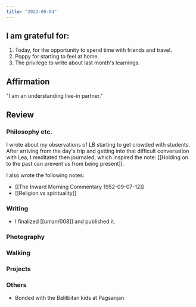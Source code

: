 ```yaml
---
title: "2022-09-04"
---
```

## I am grateful for:
1. Today, for the opportunity to spend time with friends and travel.
2. Poppy for starting to feel at home.
3. The privilege to write about last month's learnings.

## Affirmation

"I am an understanding live-in partner."

## Review
### Philosophy etc.

I wrote about my observations of LB starting to get crowded with students. After arriving from the day's trip and getting into that difficult conversation with Lea, I meditated then journaled, which inspired the note: [[Holding on to the past can prevent us from being present]].

I also wrote the following notes:
- [[The Inward Morning Commentary 1952-09-07-12]]
- [[Religion vs spirituality]]

### Writing
- I finalized [[uman/008]] and published it.

### Photography

### Walking

### Projects

### Others

- Bonded with the Balitbitan kids at Pagsanjan
